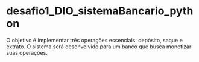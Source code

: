 # desafio1_DIO_sistemaBancario_python

O objetivo é implementar três operações essenciais: depósito, saque e extrato. O sistema será desenvolvido para um banco que busca monetizar suas operações.
